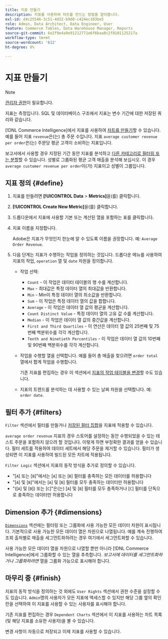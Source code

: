 ```yaml
---
title: 지표 만들기
description: 지표를 사용하여 차트를 만드는 방법을 알아봅니다.
exl-id: d4c25546-3c51-4d32-b9d8-c424ec103be5
role: Admin, Data Architect, Data Engineer, User
feature: Commerce Tables, Data Warehouse Manager, Reports
source-git-commit: 6e2f9e4a9e91212771e6f6baa8c2f8101125217a
workflow-type: tm+mt
source-wordcount: '612'
ht-degree: 0%

---
```


# 지표 만들기

>[!NOTE]
>
>[관리자 권한](../../administrator/user-management/user-management.md)이 필요합니다.

지표는 측정입니다. SQL 및 데이터베이스 구조에서 지표는 변수 기간에 대한 저장된 쿼리와 같습니다.

[!DNL Commerce Intelligence]에서 지표를 사용하여 [차트를 만들기](../../data-user/reports/ess-rpt-build-visual.md)할 수 있습니다. 예를 들어 지표 `revenue`은(는) 총 주문 수입니다. 지표 `average customer revenue per order`은(는) 주문당 평균 고객이 소비하는 지표입니다.

보고서에서 사용할 경우 지정된 기간 동안 지표를 분석하고 [다른 카테고리로 필터링 또는 분할](../../best-practices/segment-filter.md)할 수 있습니다. 성별로 그룹화된 평균 고객 매출을 분석해 보십시오. 이 경우 `average customer revenue per order`이(가) 지표이고 성별이 그룹입니다.

## 지표 정의 {#define}

1. 지표를 만들려면 **[!UICONTROL Data** > **Metrics]**&#x200B;을(를) 클릭합니다.

1. **[!UICONTROL Create New Metric]**&#x200B;을(를) 클릭합니다.

1. 드롭다운에서 지표에 사용할 기본 또는 계산된 열을 포함하는 표를 클릭합니다.

1. 지표 이름을 지정합니다.

   Adobe은 지표가 무엇인지 한눈에 알 수 있도록 이름을 권장합니다. 예: `Average Order Revenue`.

1. 다음 단계는 지표가 수행하는 작업을 정의하는 것입니다. 드롭다운 메뉴를 사용하여 지표의 작업, `operation` 열 및 `date` 차원을 정의합니다.

   * 작업 선택:
      * `Count` - 이 작업은 데이터 테이블의 행 수를 계산합니다.
      * `Max` - 최대값은 특정 데이터 열의 최대값을 반환합니다.
      * `Min` - Min이 특정 데이터 열의 최소값을 반환합니다.
      * `Sum` - 이 작업은 특정 데이터 열의 값을 합합니다.
      * `Average` - 이 작업은 데이터 열 값의 평균을 계산합니다.
      * `Count Distinct Value` - 특정 데이터 열의 고유 값 수를 계산합니다.
      * `Median` - 이 작업은 데이터 열 값의 중간값을 계산합니다.
      * `First and Third Quartiles` - 이 연산은 데이터 열 값의 25번째 및 75번째 백분위수를 각각 계산합니다.
      * `Tenth and Ninetieth Percentiles` - 이 작업은 데이터 열 값의 10번째 및 90번째 백분위수를 각각 계산합니다.

   * 작업을 수행할 열을 선택합니다. 예를 들어 총 매출을 찾으려면 `order total` 열에서 합계 작업을 수행합니다.

     기존 지표를 편집하는 경우 이 섹션에서 [지표의 작업 테이블을 변경](../../data-analyst/data-warehouse-mgr/change-metric-op-table.md)할 수도 있습니다.

   * 지표의 트렌드를 분석하는 데 사용할 수 있는 날짜 차원을 선택합니다. 예: `order date`.

## 필터 추가 {#filters}

`Filter` 섹션에서 필터를 만들거나 [저장된 필터 집합](../../data-user/reports/ess-manage-data-filters.md)을 지표에 적용할 수 있습니다.

`average order revenue` 지표의 경우 스토어를 설정하는 동안 수행되었을 수 있는 테스트 주문을 포함하지 않으려 할 것입니다. 이렇게 하면 부정확한 결과를 얻을 수 있습니다. 필터 세트를 적용하여 데이터 세트에서 해당 주문을 제거할 수 있습니다. 필터가 생성되면 이 지표를 사용하여 빌드된 모든 차트에 적용됩니다.

`Filter Logic` 섹션에서 지표의 동작 방식을 추가로 정의할 수 있습니다.

* &quot;\[`A`\] 또는 \[`B`\]&quot;에서는 \[`A`\] 또는 \[`B`\] 필터를 충족하는 모든 데이터를 허용합니다
* &quot;\[`A`\] 및 \[`B`\]&quot;에서는 \[`A`\] 및 \[`B`\] 필터를 모두 충족하는 데이터만 허용합니다
* &quot;(\[`A`\] 및 \[`B`\]) 또는 \[`C`\]&quot;은(는) \[`A`\] 및 \[`B`\] 필터를 모두 충족하거나 \[`C`\] 필터를 단독으로 충족하는 데이터만 허용합니다

## Dimension 추가 {#dimensions}

[`Dimensions`](../../data-analyst/data-warehouse-mgr/manage-data-dimensions-metrics.md) 섹션에는 필터링 또는 그룹화에 사용 가능한 모든 데이터 차원이 표시됩니다. 기본적으로 사용 가능한 모든 데이터 열은 차원으로 나열됩니다. 예를 계속 진행하여 조회 출처별로 매출을 세그먼트화하려는 경우 여기에서 세그먼트화할 수 있습니다.

사용 가능한 모든 데이터 열을 차원으로 나열할 뿐만 아니라 [!DNL Commerce Intelligence]에서 그룹화할 수 있는 열을 추측합니다. *보고서에 데이터를 세그먼트화하거나 그룹화하려면* 열을 그룹화 가능으로 표시해야 합니다.

## 마무리 중 {#finish}

지표의 동작 방식을 정의하는 것 외에도 `User Rights` 섹션에서 권한 수준을 설정할 수도 있습니다. `Admin`명의 사용자가 모든 지표에 액세스할 수 있지만 해당 그룹 옆의 확인란을 선택하여 이 지표를 사용할 수 있는 사용자를 표시해야 합니다.

기존 지표를 편집하는 경우 `Dependent Charts` 섹션에서 이 지표를 사용하는 차트 목록(및 해당 지표를 소유한 사용자)을 볼 수 있습니다.

변경 사항이 자동으로 저장되고 이제 지표를 사용할 수 있습니다.
